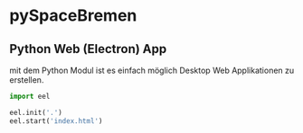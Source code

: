 # pySpaceBremen


## Python Web (Electron) App

mit dem Python Modul ist es einfach möglich Desktop Web Applikationen zu erstellen.


``` python
import eel

eel.init('.')
eel.start('index.html')

```
